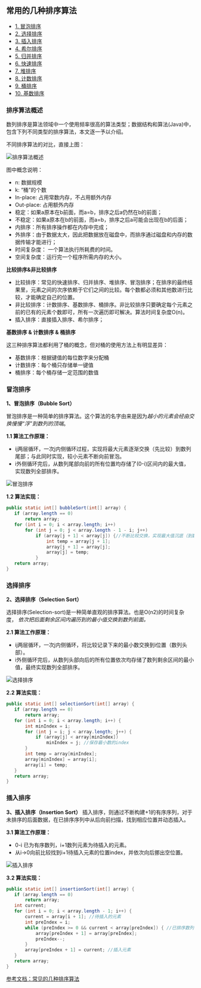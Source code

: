 ## 常用的几种排序算法

- [1. 冒泡排序](#冒泡排序)
- [2. 选择排序](#选择排序)
- [3. 插入排序](#插入排序)
- [4. 希尔排序](#希尔排序)
- [5. 归并排序](#归并排序)
- [6. 快速排序](#快速排序)
- [7. 堆排序](#堆排序)
- [8. 计数排序](#计数排序)
- [9. 桶排序](#桶排序)
- [10. 基数排序](#基数排序)

### 排序算法概述
数列排序是算法领域中一个使用频率很高的算法类型；数据结构和算法(Java)中，包含下列不同类型的排序算法，本文逐一予以介绍。

不同排序算法的对比，直接上图：

![排序算法概述](http://p9.pstatp.com/large/pgc-image/1a9d6ed9414343dab4f327bbd317cee9)

图中概念说明：

- n: 数据规模
- k: “桶”的个数
- In-place: 占用常数内存，不占用额外内存
- Out-place: 占用额外内存
- 稳定：如果a原本在b前面，而a=b，排序之后a仍然在b的前面；
- 不稳定：如果a原本在b的前面，而a=b，排序之后a可能会出现在b的后面；
- 内排序：所有排序操作都在内存中完成；
- 外排序：由于数据太大，因此把数据放在磁盘中，而排序通过磁盘和内存的数据传输才能进行；
- 时间复杂度： 一个算法执行所耗费的时间。
- 空间复杂度：运行完一个程序所需内存的大小。

**比较排序&非比较排序**

- 比较排序：常见的快速排序、归并排序、堆排序、冒泡排序；在排序的最终结果里，元素之间的次序依赖于它们之间的比较。每个数都必须和其他数进行比较，才能确定自己的位置。
- 非比较排序：计数排序、基数排序、桶排序。非比较排序只要确定每个元素之前的已有的元素个数即可，所有一次遍历即可解决。算法时间复杂度O(n)。
- 插入排序：直接插入排序、希尔排序；

**基数排序 & 计数排序 & 桶排序**

这三种排序算法都利用了桶的概念，但对桶的使用方法上有明显差异：

- 基数排序：根据键值的每位数字来分配桶
- 计数排序：每个桶只存储单一键值
- 桶排序：每个桶存储一定范围的数值


### 冒泡排序

**1、冒泡排序（Bubble Sort）**

冒泡排序是一种简单的排序算法。这个算法的名字由来是因为*越小的元素会经由交换慢慢“浮”到数列的顶端*。

**1.1 算法工作原理：**
- ij两层循环，一次j内侧循环过程，实现将最大元素逐渐交换（先比较）到数列尾部；与此同时实现，较小元素不断向前冒泡。
- i外侧循环完后，从数列尾部向前的所有位置均存储了(0-i)区间内的最大值，实现数列全部排序。

![冒泡排序](http://p3.pstatp.com/large/pgc-image/1066034d11a14c8ba8adbb129f181736)

**1.2 算法实现：**
```java
public static int[] bubbleSort(int[] array) {
   if (array.length == 0)
       return array;
   for (int i = 0; i < array.length; i++)
       for (int j = 0; j < array.length - 1 - i; j++)
           if (array[j + 1] < array[j]) {//不断比较交换，实现最大值沉底（到数列尾部）
               int temp = array[j + 1];
               array[j + 1] = array[j];
               array[j] = temp;
           }
   return array;
}
```

### 选择排序
**2、选择排序（Selection Sort）**

选择排序(Selection-sort)是一种简单直观的排序算法。也是O(n2)的时间复杂度，
_依次把后面剩余区间内遍历到的最小值交换到数列前面。_

**2.1 算法工作原理：**

- ij两层循环，一次j内侧循环，将比较记录下来的最小数交换到i位置（数列头部）。
- i外侧循环完后，从数列头部向后的所有位置依次均存储了数列剩余区间的最小值，最终实现数列全部排序。

![选择排序](http://p1.pstatp.com/large/pgc-image/d0c3480045f1471784a634f5283eb131)

**2.2 算法实现：**
```java
public static int[] selectionSort(int[] array) {
   if (array.length == 0)
       return array;
   for (int i = 0; i < array.length; i++) {
       int minIndex = i;
       for (int j = i; j < array.length; j++) {
           if (array[j] < array[minIndex]) 
               minIndex = j; //保存最小数的index
       }
       int temp = array[minIndex];
       array[minIndex] = array[i];
       array[i] = temp;
   }
   return array;
}
```

### 插入排序
**3、插入排序（Insertion Sort）**
插入排序，则通过不断构建+1的有序序列，对于未排序的后面数据，在已排序序列中从后向前扫描，找到相应位置并动态插入。

**3.1 算法工作原理：**
- 0-i 已为有序数列，i+1数列元素为待插入的元素。
- 从i->0向前比较找到i+1待插入元素的位置index，并依次向后挪出空位置。

![插入排序](http://p1.pstatp.com/large/pgc-image/10a5d7e371a24920b9a5d5bbcc532d0d)

**3.2 算法实现：**
```java
public static int[] insertionSort(int[] array) {
   if (array.length == 0)
       return array;
   int current;
   for (int i = 0; i < array.length - 1; i++) {
       current = array[i + 1]; //待插入的元素
       int preIndex = i;
       while (preIndex >= 0 && current < array[preIndex]) { //已排序数列段中，找到待插入元素的index位置并向后挪位
           array[preIndex + 1] = array[preIndex];
           preIndex--;
       }
       array[preIndex + 1] = current; //插入元素
   }
   return array;
}
```



[参考文档：常见的几种排序算法](https://www.toutiao.com/i6801301510551503373/?tt_from=weixin&utm_campaign=client_share&wxshare_count=2&from=singlemessage&timestamp=1583709070&app=news_article&utm_source=weixin&isappinstalled=0&utm_medium=toutiao_ios&req_id=20200309071109010129048031185426CB&group_id=6801301510551503373&pbid=6794443963728676359)




